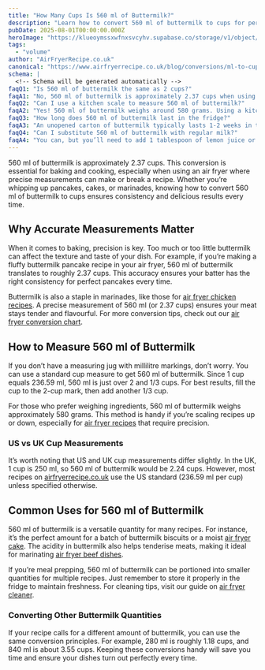 ```yaml
---
title: "How Many Cups Is 560 ml of Buttermilk?"
description: "Learn how to convert 560 ml of buttermilk to cups for perfect baking results every time. Simple, accurate, and hassle-free!"
pubDate: 2025-08-01T00:00:00.000Z
heroImage: "https://klueoymssxwfnxsvcyhv.supabase.co/storage/v1/object/public/Shmucket/how-many-cups-is-560-ml-of-buttermilk.webp"
tags:
  - "volume"
author: "AirFryerRecipe.co.uk"
canonical: "https://www.airfryerrecipe.co.uk/blog/conversions/ml-to-cups/how-many-cups-is-560-ml-of-buttermilk"
schema: |
  <!-- Schema will be generated automatically -->
faqQ1: "Is 560 ml of buttermilk the same as 2 cups?"
faqA1: "No, 560 ml of buttermilk is approximately 2.37 cups when using the US standard (236.59 ml per cup). If you’re using UK measurements (250 ml per cup), it’s closer to 2.24 cups. Always check which standard your recipe follows for accuracy."
faqQ2: "Can I use a kitchen scale to measure 560 ml of buttermilk?"
faqA2: "Yes! 560 ml of buttermilk weighs around 580 grams. Using a kitchen scale is a great alternative if you don’t have measuring cups or jugs with millilitre markings. This method is especially useful for baking, where precision is crucial."
faqQ3: "How long does 560 ml of buttermilk last in the fridge?"
faqA3: "An unopened carton of buttermilk typically lasts 1-2 weeks in the fridge, while an opened one should be used within 7 days. Always check the expiry date and give it a quick sniff test—if it smells off, it’s best to discard it."
faqQ4: "Can I substitute 560 ml of buttermilk with regular milk?"
faqA4: "You can, but you’ll need to add 1 tablespoon of lemon juice or vinegar per 240 ml of milk to mimic buttermilk’s acidity. For 560 ml, that’s roughly 2.5 tablespoons. Let it sit for 5-10 minutes before using. However, the texture and flavour may differ slightly."
---
```

<p>560 ml of buttermilk is approximately 2.37 cups. This conversion is essential for baking and cooking, especially when using an air fryer where precise measurements can make or break a recipe. Whether you’re whipping up pancakes, cakes, or marinades, knowing how to convert 560 ml of buttermilk to cups ensures consistency and delicious results every time.</p>

<h2>Why Accurate Measurements Matter</h2>
<p>When it comes to baking, precision is key. Too much or too little buttermilk can affect the texture and taste of your dish. For example, if you’re making a fluffy buttermilk pancake recipe in your air fryer, 560 ml of buttermilk translates to roughly 2.37 cups. This accuracy ensures your batter has the right consistency for perfect pancakes every time.</p>
<p>Buttermilk is also a staple in marinades, like those for <a href=https://www.airfryerrecipe.co.uk/recipe-category/chicken>air fryer chicken recipes</a>. A precise measurement of 560 ml (or 2.37 cups) ensures your meat stays tender and flavourful. For more conversion tips, check out our <a href=https://www.airfryerrecipe.co.uk/air-fryer-conversion-chart>air fryer conversion chart</a>.</p>

<h2>How to Measure 560 ml of Buttermilk</h2>
<p>If you don’t have a measuring jug with millilitre markings, don’t worry. You can use a standard cup measure to get 560 ml of buttermilk. Since 1 cup equals 236.59 ml, 560 ml is just over 2 and 1/3 cups. For best results, fill the cup to the 2-cup mark, then add another 1/3 cup.</p>
<p>For those who prefer weighing ingredients, 560 ml of buttermilk weighs approximately 580 grams. This method is handy if you’re scaling recipes up or down, especially for <a href=https://www.airfryerrecipe.co.uk/recipes>air fryer recipes</a> that require precision.</p>

<h3>US vs UK Cup Measurements</h3>
<p>It’s worth noting that US and UK cup measurements differ slightly. In the UK, 1 cup is 250 ml, so 560 ml of buttermilk would be 2.24 cups. However, most recipes on <a href=https://www.airfryerrecipe.co.uk/>airfryerrecipe.co.uk</a> use the US standard (236.59 ml per cup) unless specified otherwise.</p>

<h2>Common Uses for 560 ml of Buttermilk</h2>
<p>560 ml of buttermilk is a versatile quantity for many recipes. For instance, it’s the perfect amount for a batch of buttermilk biscuits or a moist <a href=https://www.airfryerrecipe.co.uk/recipe-category/cakes>air fryer cake</a>. The acidity in buttermilk also helps tenderise meats, making it ideal for marinating <a href=https://www.airfryerrecipe.co.uk/recipe-category/beef>air fryer beef dishes</a>.</p>
<p>If you’re meal prepping, 560 ml of buttermilk can be portioned into smaller quantities for multiple recipes. Just remember to store it properly in the fridge to maintain freshness. For cleaning tips, visit our guide on <a href=https://www.airfryerrecipe.co.uk/air-fryer-cleaner>air fryer cleaner</a>.</p>

<h3>Converting Other Buttermilk Quantities</h3>
<p>If your recipe calls for a different amount of buttermilk, you can use the same conversion principles. For example, 280 ml is roughly 1.18 cups, and 840 ml is about 3.55 cups. Keeping these conversions handy will save you time and ensure your dishes turn out perfectly every time.</p>
